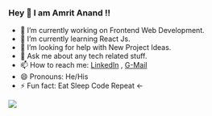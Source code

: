 ### Hey 👋 I am Amrit Anand !!

- 🔭 I’m currently working on Frontend Web Development.
- 🌱 I’m currently learning React Js.
- 🤔 I’m looking for help with New Project Ideas. 
- 💬 Ask me about any tech related stuff.
- 📫 How to reach me: [LinkedIn](https://www.linkedin.com/in/amrit-anand-579728159/) , [G-Mail](amritanand8271@gmail.com)
- 😄 Pronouns: He/His
- ⚡ Fun fact: Eat Sleep Code Repeat <-

<img src ="https://github-readme-stats.vercel.app/api?username=amrit12001703&&show_icons=true&title_color=ffffff&icon_color=bb2acf&text_color=daf7dc&bg_color=151515">
